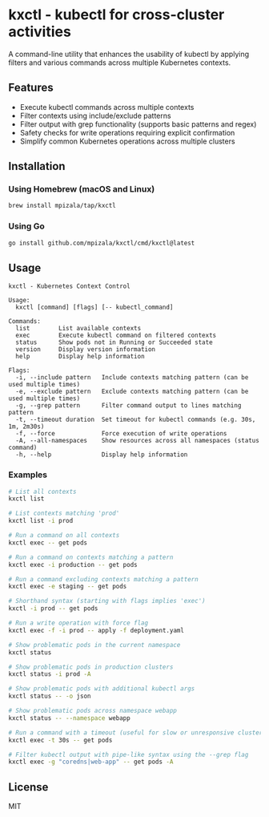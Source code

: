 # kxctl - kubectl for cross-cluster activities

A command-line utility that enhances the usability of kubectl by applying filters and various commands across multiple Kubernetes contexts.

## Features

- Execute kubectl commands across multiple contexts
- Filter contexts using include/exclude patterns
- Filter output with grep functionality (supports basic patterns and regex)
- Safety checks for write operations requiring explicit confirmation
- Simplify common Kubernetes operations across multiple clusters

## Installation

### Using Homebrew (macOS and Linux)

```bash
brew install mpizala/tap/kxctl
```

### Using Go

```bash
go install github.com/mpizala/kxctl/cmd/kxctl@latest
```

## Usage

```
kxctl - Kubernetes Context Control

Usage:
  kxctl [command] [flags] [-- kubectl_command]

Commands:
  list        List available contexts
  exec        Execute kubectl command on filtered contexts
  status      Show pods not in Running or Succeeded state
  version     Display version information
  help        Display help information

Flags:
  -i, --include pattern   Include contexts matching pattern (can be used multiple times)
  -e, --exclude pattern   Exclude contexts matching pattern (can be used multiple times)
  -g, --grep pattern      Filter command output to lines matching pattern
  -t, --timeout duration  Set timeout for kubectl commands (e.g. 30s, 1m, 2m30s)
  -f, --force             Force execution of write operations
  -A, --all-namespaces    Show resources across all namespaces (status command)
  -h, --help              Display help information
```

### Examples

```bash
# List all contexts
kxctl list

# List contexts matching 'prod'
kxctl list -i prod

# Run a command on all contexts
kxctl exec -- get pods

# Run a command on contexts matching a pattern
kxctl exec -i production -- get pods

# Run a command excluding contexts matching a pattern
kxctl exec -e staging -- get pods

# Shorthand syntax (starting with flags implies 'exec')
kxctl -i prod -- get pods

# Run a write operation with force flag
kxctl exec -f -i prod -- apply -f deployment.yaml

# Show problematic pods in the current namespace
kxctl status

# Show problematic pods in production clusters
kxctl status -i prod -A

# Show problematic pods with additional kubectl args
kxctl status -- -o json

# Show problematic pods across namespace webapp
kxctl status -- --namespace webapp

# Run a command with a timeout (useful for slow or unresponsive clusters)
kxctl exec -t 30s -- get pods

# Filter kubectl output with pipe-like syntax using the --grep flag
kxctl exec -g "coredns|web-app" -- get pods -A
```

## License

MIT